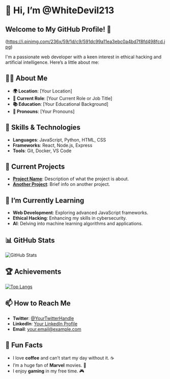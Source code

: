 # 👋 Hi, I’m @WhiteDevil213

## Welcome to My GitHub Profile! 🎉
(https://i.pinimg.com/236x/59/1d/c9/591dc99a11ea3ebc0a4bd7f8fd498fcd.jpg)

I'm a passionate web developer with a keen interest in ethical hacking and artificial intelligence. Here’s a little about me:

## 👨‍💻 About Me

- **🌍 Location**: [Your Location]
- **💼 Current Role**: [Your Current Role or Job Title]
- **📚 Education**: [Your Educational Background]
- **💬 Pronouns**: [Your Pronouns]

## 🚀 Skills & Technologies

- **Languages**: JavaScript, Python, HTML, CSS
- **Frameworks**: React, Node.js, Express
- **Tools**: Git, Docker, VS Code

## 🔭 Current Projects

- **[Project Name](https://github.com/username/project-name)**: Description of what the project is about.
- **[Another Project](https://github.com/username/another-project)**: Brief info on another project.

## 🌱 I’m Currently Learning

- **Web Development**: Exploring advanced JavaScript frameworks.
- **Ethical Hacking**: Enhancing my skills in cybersecurity.
- **AI**: Delving into machine learning algorithms and applications.

## 📊 GitHub Stats

![GitHub Stats](https://github-readme-stats.vercel.app/api?username=WhiteDevil213&show_icons=true&hide_title=true&count_private=true&hide=prs&theme=radical)

## 🏆 Achievements

[![Top Langs](https://github-readme-stats.vercel.app/api/top-langs/?username=WhiteDevil213&layout=compact&theme=radical)](https://github.com/WhiteDevil213)

## 📫 How to Reach Me

- **Twitter**: [@YourTwitterHandle](https://twitter.com/YourTwitterHandle)
- **LinkedIn**: [Your LinkedIn Profile](https://www.linkedin.com/in/yourprofile)
- **Email**: [your.email@example.com](mailto:your.email@example.com)

## 🎨 Fun Facts

- I love **coffee** and can’t start my day without it. ☕
- I’m a huge fan of **Marvel** movies. 🦸
- I enjoy **gaming** in my free time. 🎮
